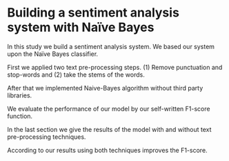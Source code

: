 # Building a sentiment analysis system with Naïve Bayes

In this study we build a sentiment analysis system. We based our system upon the Naïve Bayes classifier. 

First we applied two text pre-processing steps. (1) Remove punctuation and stop-words and (2) take the stems of the words. 

After that we implemented Naive-Bayes algorithm without third party libraries. 

We evaluate the performance of our model by our self-written F1-score function. 

In the last section we give the results of the model with and without text pre-processing techniques. 

According to our results using both techniques improves the F1-score.
